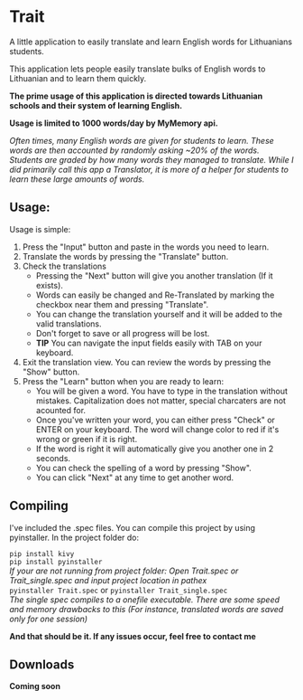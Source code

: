 # Trait
A little application to easily translate and learn English words for Lithuanians students.

This application lets people easily translate bulks of English words to Lithuanian and to learn them quickly.

**The prime usage of this application is directed towards Lithuanian schools and their system of learning English.**

**Usage is limited to 1000 words/day by MyMemory api.**

_Often times, many English words are given for students to learn. These words are then accounted by randomly asking ~20% of the words. Students are graded by how many words they managed to translate. While I did primarily call this app a Translator, it is more of a helper for students to learn these large amounts of words._

## Usage:

Usage is simple:
1. Press the "Input" button and paste in the words you need to learn.
2. Translate the words by pressing the "Translate" button.
3. Check the translations
    * Pressing the "Next" button will give you another translation (If it exists).
    * Words can easily be changed and Re-Translated by marking the checkbox near them and pressing "Translate".
    * You can change the translation yourself and it will be added to the valid translations.
    * Don't forget to save or all progress will be lost.
    * **TIP** You can navigate the input fields easily with TAB on your keyboard.
4. Exit the translation view. You can review the words by pressing the "Show" button.
5. Press the "Learn" button when you are ready to learn:
    * You will be given a word. You have to type in the translation without mistakes. Capitalization does not matter, special charcaters are not acounted for.
    * Once you've written your word, you can either press "Check" or ENTER on your keyboard. The word will change color to red if it's wrong or green if it is right.
    * If the word is right it will automatically give you another one in 2 seconds.
    * You can check the spelling of a word by pressing "Show".
    * You can click "Next" at any time to get another word.

## Compiling

I've included the .spec files. You can compile this project by using pyinstaller.
In the project folder do:

`pip install kivy`  
`pip install pyinstaller`  
_If your are not running from project folder: Open Trait.spec or Trait_single.spec and input project location in pathex_  
`pyinstaller Trait.spec` or `pyinstaller Trait_single.spec`  
_The single spec compiles to a onefile executable. There are some speed and memory drawbacks to this (For instance, translated words are saved only for one session)_  

**And that should be it. If any issues occur, feel free to contact me**

## Downloads

**Coming soon**
